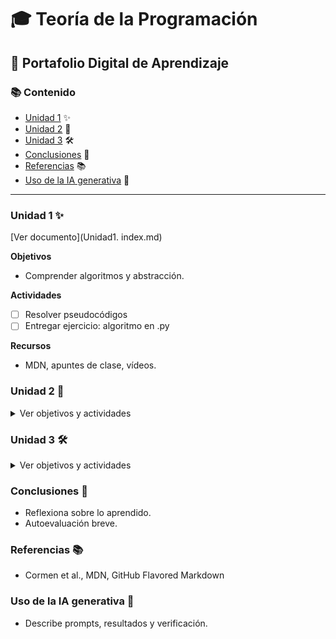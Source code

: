 # 🎓 Teoría de la Programación
## 💼 Portafolio Digital de Aprendizaje


### 📚 Contenido
- [Unidad 1](#unidad-1) ✨
- [Unidad 2](#unidad-2) 🧠
- [Unidad 3](#unidad-3) 🛠️
- [Conclusiones](#conclusiones) 📝
- [Referencias](#referencias) 📚
- [Uso de la IA generativa](#uso-de-la-ia-generativa) 🤖

---

### Unidad 1 ✨
<Algoritmos>
[Ver documento](Unidad1. index.md)

**Objetivos**
- Comprender algoritmos y abstracción.

**Actividades**
- [ ] Resolver pseudocódigos
- [ ] Entregar ejercicio: algoritmo en .py

**Recursos**
- MDN, apuntes de clase, vídeos.

</details>

### Unidad 2 🧠
<details>
<summary>Ver objetivos y actividades</summary>

(Contenido de la unidad 2...)

</details>

### Unidad 3 🛠️
<details>
<summary>Ver objetivos y actividades</summary>

(Contenido de la unidad 3...)

</details>

### Conclusiones 📝
- Reflexiona sobre lo aprendido.
- Autoevaluación breve.

### Referencias 📚
- Cormen et al., MDN, GitHub Flavored Markdown

### Uso de la IA generativa 🤖
- Describe prompts, resultados y verificación.
